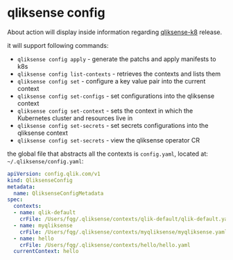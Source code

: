 # qliksense config

About action will display inside information regarding [qliksense-k8](https://github.com/qlik-oss/qliksense-k8s) release.

it will support following commands:

- `qliksense config apply` - generate the patchs and apply manifests to k8s
- `qliksense config list-contexts` - retrieves the contexts and lists them
- `qliksense config set` - configure a key value pair into the current context
- `qliksense config set-configs` - set configurations into the qliksense context
- `qliksense config set-context` - sets the context in which the Kubernetes cluster and resources live in
- `qliksense config set-secrets` - set secrets configurations into the qliksense context
- `qliksense config set-secrets` - view the qliksense operator CR

the global file that abstracts all the contexts is `config.yaml`, located at:  `~/.qliksense/config.yaml`:
```yaml
apiVersion: config.qlik.com/v1
kind: QliksenseConfig
metadata:
  name: QliksenseConfigMetadata
spec:
  contexts:
  - name: qlik-default
    crFile: /Users/fqg/.qliksense/contexts/qlik-default/qlik-default.yaml
  - name: myqliksense
    crFile: /Users/fqg/.qliksense/contexts/myqliksense/myqliksense.yaml
  - name: hello
    crFile: /Users/fqg/.qliksense/contexts/hello/hello.yaml
  currentContext: hello
```

